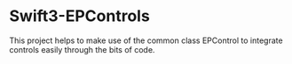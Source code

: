 # Swift3-EPControls
This project helps to make use of the common class EPControl to integrate controls easily through the bits of code.
